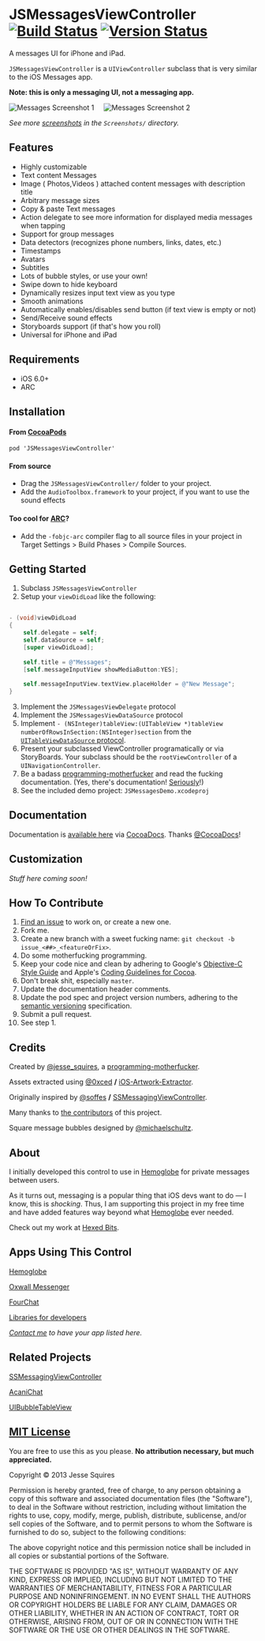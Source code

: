 # JSMessagesViewController [![Build Status](https://secure.travis-ci.org/jessesquires/MessagesTableViewController.png)](http://travis-ci.org/jessesquires/MessagesTableViewController) [![Version Status](https://cocoapod-badges.herokuapp.com/v/JSMessagesViewController/badge.png)][docsLink]

A messages UI for iPhone and iPad.

`JSMessagesViewController` is a `UIViewController` subclass that is very similar to the iOS Messages app. 

**Note: this is only a messaging UI, not a messaging app.**

![Messages Screenshot 1][img1] &nbsp;&nbsp;&nbsp; ![Messages Screenshot 2](https://raw.github.com/0xcodezero/MessagesTableViewController/issue_75_photoMessages/Screenshots/iphone5-screenshot-ios7-Media-support.png)

*See more [screenshots](https://github.com/jessesquires/MessagesTableViewController/tree/master/Screenshots) in the `Screenshots/` directory.*

## Features 

* Highly customizable
* Text content Messages
* Image ( Photos,Videos ) attached content messages with description title
* Arbitrary message sizes
* Copy & paste Text messages
* Action delegate to see more information for displayed media messages when tapping
* Support for group messages
* Data detectors (recognizes phone numbers, links, dates, etc.)
* Timestamps
* Avatars
* Subtitles
* Lots of bubble styles, or use your own!
* Swipe down to hide keyboard
* Dynamically resizes input text view as you type
* Smooth animations
* Automatically enables/disables send button (if text view is empty or not)
* Send/Receive sound effects
* Storyboards support (if that's how you roll)
* Universal for iPhone and iPad

## Requirements

* iOS 6.0+ 
* ARC

## Installation

#### From [CocoaPods](http://www.cocoapods.org)

`pod 'JSMessagesViewController'`

#### From source

* Drag the `JSMessagesViewController/` folder to your project.
* Add the `AudioToolbox.framework` to your project, if you want to use the sound effects

#### Too cool for [ARC](https://developer.apple.com/library/mac/releasenotes/ObjectiveC/RN-TransitioningToARC/Introduction/Introduction.html)?

* Add the `-fobjc-arc` compiler flag to all source files in your project in Target Settings > Build Phases > Compile Sources.

## Getting Started

1. Subclass `JSMessagesViewController`
2. Setup your `viewDidLoad` like the following:

````objective-c

- (void)viewDidLoad
{
    self.delegate = self;
    self.dataSource = self;
    [super viewDidLoad];
    
    self.title = @"Messages";
    [self.messageInputView showMediaButton:YES];
    
    self.messageInputView.textView.placeHolder = @"New Message";
}

````

3. Implement the `JSMessagesViewDelegate` protocol
4. Implement the `JSMessagesViewDataSource` protocol
5. Implement `- (NSInteger)tableView:(UITableView *)tableView numberOfRowsInSection:(NSInteger)section` from the [`UITableViewDataSource` protocol](https://developer.apple.com/library/ios/documentation/uikit/reference/UITableViewDataSource_Protocol/Reference/Reference.html).
6. Present your subclassed ViewController programatically or via StoryBoards. Your subclass should be the `rootViewController` of a `UINavigationController`.
7. Be a badass [programming-motherfucker](http://programming-motherfucker.com) and read the fucking documentation. (Yes, there's documentation! [Seriously](http://dailyyeah.com/wp-content/uploads/2008/07/crazy_fat_kid.gif)!)
8. See the included demo project: `JSMessagesDemo.xcodeproj`

## Documentation

Documentation is [available here][docsLink] via [CocoaDocs](http://cocoadocs.org). Thanks [@CocoaDocs](https://twitter.com/CocoaDocs)!

## Customization

*Stuff here coming soon!*

## How To Contribute

1. [Find an issue](https://github.com/jessesquires/MessagesTableViewController/issues?sort=created&state=open) to work on, or create a new one.
2. Fork me.
3. Create a new branch with a sweet fucking name: `git checkout -b issue_<##>_<featureOrFix>`.
4. Do some motherfucking programming.
5. Keep your code nice and clean by adhering to Google's [Objective-C Style Guide](http://google-styleguide.googlecode.com/svn/trunk/objcguide.xml) and Apple's [Coding Guidelines for Cocoa](https://developer.apple.com/library/mac/documentation/Cocoa/Conceptual/CodingGuidelines/CodingGuidelines.html).
6. Don't break shit, especially `master`.
7. Update the documentation header comments.
8. Update the pod spec and project version numbers, adhering to the [semantic versioning](http://semver.org) specification.
9. Submit a pull request.
10. See step 1.

## Credits

Created by [@jesse_squires](https://twitter.com/jesse_squires), a [programming-motherfucker](http://programming-motherfucker.com).

Assets extracted using [@0xced](https://github.com/0xced) **/** [iOS-Artwork-Extractor](https://github.com/0xced/iOS-Artwork-Extractor).

Originally inspired by [@soffes](http://github.com/soffes) **/** [SSMessagingViewController][ss].

Many thanks to [the contributors](https://github.com/jessesquires/MessagesTableViewController/graphs/contributors) of this project.

Square message bubbles designed by [@michaelschultz](http://www.twitter.com/michaelschultz).

## About

I initially developed this control to use in [Hemoglobe](http://www.hemoglobe.com) for private messages between users.

As it turns out, messaging is a popular thing that iOS devs want to do — I know, this is *shocking*. Thus, I am supporting this project in my free time and have added features way beyond what [Hemoglobe](http://www.hemoglobe.com) ever needed.

Check out my work at [Hexed Bits](http://www.hexedbits.com).

## Apps Using This Control

[Hemoglobe](http://bit.ly/hemoglobeapp)

[Oxwall Messenger](https://github.com/tochman/OxwallMessenger)

[FourChat](https://itunes.apple.com/us/app/fourchat/id650833730?mt=8)

[Libraries for developers](https://itunes.apple.com/us/app/libraries-for-developers/id653427112?mt=8)

*[Contact me](mailto:jesse.squires.developer@gmail.com) to have your app listed here.*

## Related Projects

[SSMessagingViewController][ss]

[AcaniChat](https://github.com/acani/AcaniChat)

[UIBubbleTableView](https://github.com/AlexBarinov/UIBubbleTableView)

## [MIT License](http://opensource.org/licenses/MIT)

You are free to use this as you please. **No attribution necessary, but much appreciated.**

Copyright &copy; 2013 Jesse Squires

Permission is hereby granted, free of charge, to any person obtaining a copy of this software and associated documentation files (the "Software"), to deal in the Software without restriction, including without limitation the rights to use, copy, modify, merge, publish, distribute, sublicense, and/or sell copies of the Software, and to permit persons to whom the Software is furnished to do so, subject to the following conditions:

The above copyright notice and this permission notice shall be included in all copies or substantial portions of the Software.

THE SOFTWARE IS PROVIDED "AS IS", WITHOUT WARRANTY OF ANY KIND, EXPRESS OR IMPLIED, INCLUDING BUT NOT LIMITED TO THE WARRANTIES OF MERCHANTABILITY, FITNESS FOR A PARTICULAR PURPOSE AND NONINFRINGEMENT. IN NO EVENT SHALL THE AUTHORS OR COPYRIGHT HOLDERS BE LIABLE FOR ANY CLAIM, DAMAGES OR OTHER LIABILITY, WHETHER IN AN ACTION OF CONTRACT, TORT OR OTHERWISE, ARISING FROM, OUT OF OR IN CONNECTION WITH THE SOFTWARE OR THE USE OR OTHER DEALINGS IN THE SOFTWARE.

[docsLink]:http://cocoadocs.org/docsets/JSMessagesViewController/3.2.0

[ss]:https://github.com/soffes/ssmessagesviewcontroller

[img1]:https://raw.github.com/jessesquires/MessagesTableViewController/master/Screenshots/iphone5-screenshot-ios7.png
[img2]:https://raw.github.com/jessesquires/MessagesTableViewController/master/Screenshots/iphone5-screenshot5.png
